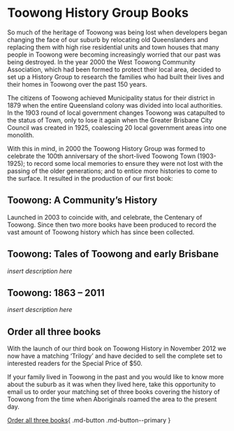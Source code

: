 # Toowong History Group Books

So much of the heritage of Toowong was being lost when developers began changing the face of our suburb by relocating old Queenslanders and replacing them with high rise residential units and town houses that many people in Toowong were becoming increasingly worried that our past was being destroyed. In the year 2000 the West Toowong Community Association, which had been formed to protect their local area, decided to set up a History Group to research the families who had built their lives and their homes in Toowong over the past 150 years.

The citizens of Toowong achieved Municipality status for their district in 1879 when the entire Queensland colony was divided into local authorities. In the 1903 round of local government changes Toowong was catapulted to the status of Town, only to lose it again when the Greater Brisbane City Council was created in 1925, coalescing 20 local government areas into one monolith.

With this in mind, in 2000 the Toowong History Group was formed to celebrate the 100th anniversary of the short-lived Toowong Town (1903-1925); to record some local memories to ensure they were not lost with the passing of the older generations; and to entice more histories to come to the surface. It resulted in the production of our first book:

## Toowong: A Community’s History

Launched in 2003 to coincide with, and celebrate, the Centenary of Toowong. Since then two more books have been produced to record the vast amount of Toowong history which has since been collected.

## Toowong: Tales of Toowong and early Brisbane

*insert description here*

## Toowong: 1863 – 2011

*insert description here*


## Order all three books

With the launch of our third book on Toowong History in November 2012 we now have a matching ‘Trilogy’ and have decided to sell the complete set to interested readers for the Special Price of $50. 

If your family lived in Toowong in the past and you would like to know more about the suburb as it was when they lived here, take this opportunity to email us to order your matching set of three books covering the history of Toowong from the time when Aboriginals roamed the area to the present day.

[Order all three books](mailto:swha@ecn.net.au){ .md-button .md-button--primary }
